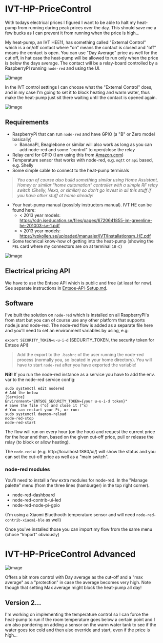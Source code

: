# IVT-HP-PriceControl

With todays electrical prices I figured I want to be able to halt my heat-pump from running during peak prices over the day. This should save me a few bucks as I can prevent it from running when the price is high...

My heat-pump, an IVT HEE11, has something called "External Control" which is a on/off contact where "on" means the contact is closed and "off" means the contact is open.
You can use "Day Average" price as well for the cut off, in hat case the heat-pump will be allowed to run only when the price is below the days average.
The contact will be a relay-board controlled by a RaspberryPI running `node-red` and using the UI.

![image](https://user-images.githubusercontent.com/12028885/188300575-ad7203d8-191f-4f44-9dc9-e862a3d95c25.png)


In the IVT control settings I can choose what the "External Control" does, and in my case I'm going to set it to block heating and warm water, thus make the heat-pump just sit there waiting until the contact is opened again.

![image](https://user-images.githubusercontent.com/12028885/187434016-c21886fc-9069-4c46-9978-3bc267740a55.png)



## Requirements

- RaspberryPi that can run `node-red` and have GPIO (a "B" or Zero model basically)
	-  BananaPI, Beaglebone or similar will also work as long as you can add node-red and some "control" to open/close the relay
- Relay card for GPIO (I am using this from [Amazon.com](https://www.amazon.com/SunFounder-Channel-Shield-Arduino-Raspberry/dp/B00E0NSORY/ref=sr_1_9))
- Temperature sensor that works with node-red, e.g. `mqtt` or `api` based, e.g. Shelly
- Some simple cable to connect to the heat-pump terminals

> *You can of course also build something similar using Home Assistant, Homey or similar "home automation" controller with a simple RF relay switch (Shelly, Nexa, or similar) so don't go invest in all this stuff if you have other stuff at home already!*

- Your heat-pump manual (possibly instructors manual). IVT HE can be found here:
	- < 2013 year models: https://cdn.jseducation.se/files/pages/6720641855-im-greenline-he-201003-sv-1.pdf
	- \> 2013 year models: https://vpkollen.se/uploaded/manualer/IVT/Installationsm_HE.pdf
- Some technical know-how of getting into the heat-pump (showing the `PEL` card where my connectors are on at terminal `10-C`)

![image](https://user-images.githubusercontent.com/12028885/187435226-d5ee3a16-1da2-4497-8117-be1acb3a223d.png)


## Electrical pricing API
We have to use the Entsoe API which is public and free (at least for now). See separate instructions in [Entsoe-API-Setup.md](Entsoe-API-Setup.md).


## Software
I've built the solution on `node-red` which is installed on all RaspberryPI's from start but you can of course use any other platform that supports node.js and node-red.
The node-red flow is added as a separate file here and you'll need to set an environment variables by using, e.g:

`export SECURITY_TOKEN=u-u-i-d` (SECURITY_TOKEN, the security token for Entsoe API)

> Add the export to the `.bashrc` of the user running the node-red process (normally you, so located in your home directory). You will have to start `node-red` after you have exported the variable!

**NB!** If you run the node-red instance as a service you have to add the env. var to the node-red service config:
```
sudo systemctl edit nodered
# Add the below
[Service]
Environment="ENTSOE_SECURITY_TOKEN={your u-u-i-d token}"
# Save the file (^o) and close it (^x)
# You can restart your Pi, or run:
sudo systemctl daemon-reload
node-red-stop
node-red-start
```

The flow will run on every hour (on the hour) and request the current price for the hour and then, based on the given cut-off price, pull or release the relay (to block or allow heating).

The `node-red` ui (e.g. http://localhost:1880/ui/) will show the status and you can set the cut-off price as well as a "main switch".

### node-red modules
You'll need to install a few extra modules for node-red. In the "Manage palette" menu (from the three lines (hamburger) in the top right corner).

- node-red-dashboard
- node-red-contrib-ui-led
- node-red-node-pi-gpio

(I'm using a Xiaomi Bluethooth temperature sensor and will need `node-red-contrib-xiaomi-ble` as well)

Once you've installed those you can import my flow from the same menu (chose "Import" obviously)


# IVT-HP-PriceControl Advanced

![image](https://user-images.githubusercontent.com/12028885/188323775-ef8b0855-e51a-46fe-8293-b1106cebecff.png)


Offers a bit more control with Day average as the cut-off and a "max average" as a "protection" in case the average becomes very high. Note though that setting Max average might block the heat-pump all day!

## Version 2...

I'm working on implementing the temperature control so I can force the heat-pump to run if the room temperature goes below a certain point and I am also pondering on adding a sensor on the warm water tank to see if the water goes too cold and then also override and start, even if the price is high...
